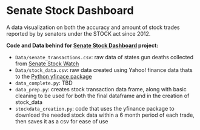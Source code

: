 # Senate Stock Dashboard
A data visualization on both the accuracy and amount of stock trades reported by by senators under the STOCK act since 2012.

**Code and Data behind for [Senate Stock Dashboard](deroun.com) project:**

- `Data/senate_transactions.csv`: raw data of states gun deaths collected from [Senate Stock Watch](https://senatestockwatcher.com/api.html)
- `Data/stock_data.csv`: raw data created using Yahoo! finance data thats to the [Python yfinace package](https://pypi.org/project/yfinance/)
- `data_complete.py`: TBD
- `data_prep.py`: creates stock transaction data frame, along with basic cleaning to be used for both the final dataframe and in the creation of stock_data
- `stockdata_creation.py`: code that uses the yfinance package to download the needed stock data within a 6 month period of each trade, then saves it as a csv for ease of use
